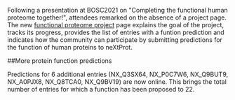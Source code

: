 Following a presentation at BOSC2021 on &quot;Completing the functional human proteome together!&quot;, attendees remarked on the absence of a project page. The new [functional proteome project](../about/functional-proteome-project) page explains the goal of the project, tracks its progress, provides the list of entries with a funtion prediction and indicates how the community can participate by submitting predictions for the function of human proteins to neXtProt.

##More protein function predictions

Predictions for 6 additional entries (NX_Q3SX64, NX_P0C7W6, NX_Q9BUT9, NX_A0PJX8, NX_Q8TCA0, NX_Q9BV19) are now online. This brings the total number of entries for which a function has been proposed to 22.
